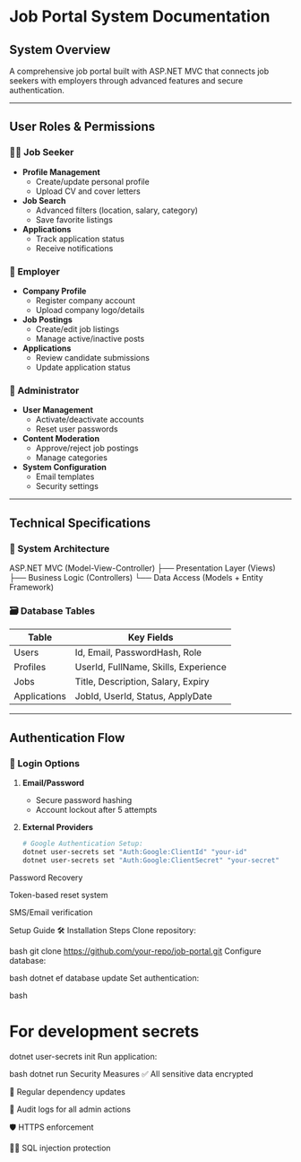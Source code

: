 # Job Portal System Documentation

## System Overview
A comprehensive job portal built with ASP.NET MVC that connects job seekers with employers through advanced features and secure authentication.

---

## User Roles & Permissions

### 👨‍💼 Job Seeker
- **Profile Management**
  - Create/update personal profile
  - Upload CV and cover letters
- **Job Search**
  - Advanced filters (location, salary, category)
  - Save favorite listings
- **Applications**
  - Track application status
  - Receive notifications

### 👔 Employer
- **Company Profile**
  - Register company account
  - Upload company logo/details
- **Job Postings**
  - Create/edit job listings
  - Manage active/inactive posts
- **Applications**
  - Review candidate submissions
  - Update application status

### 👑 Administrator
- **User Management**
  - Activate/deactivate accounts
  - Reset user passwords
- **Content Moderation**
  - Approve/reject job postings
  - Manage categories
- **System Configuration**
  - Email templates
  - Security settings

---

## Technical Specifications

### 🔧 System Architecture
ASP.NET MVC (Model-View-Controller)
├── Presentation Layer (Views)
├── Business Logic (Controllers)
└── Data Access (Models + Entity Framework)


### 🗃️ Database Tables
| Table        | Key Fields                          |
|--------------|-------------------------------------|
| Users        | Id, Email, PasswordHash, Role       |
| Profiles     | UserId, FullName, Skills, Experience|
| Jobs         | Title, Description, Salary, Expiry  |
| Applications | JobId, UserId, Status, ApplyDate   |

---

## Authentication Flow

### 🔐 Login Options
1. **Email/Password**
   - Secure password hashing
   - Account lockout after 5 attempts

2. **External Providers**
   ```bash
   # Google Authentication Setup:
   dotnet user-secrets set "Auth:Google:ClientId" "your-id"
   dotnet user-secrets set "Auth:Google:ClientSecret" "your-secret"
Password Recovery

Token-based reset system

SMS/Email verification

Setup Guide
🛠️ Installation Steps
Clone repository:

bash
git clone https://github.com/your-repo/job-portal.git
Configure database:

bash
dotnet ef database update
Set authentication:

bash
# For development secrets
dotnet user-secrets init
Run application:

bash
dotnet run
Security Measures
✅ All sensitive data encrypted

🔄 Regular dependency updates

📜 Audit logs for all admin actions

🛡️ HTTPS enforcement

🕵️‍♂️ SQL injection protection

